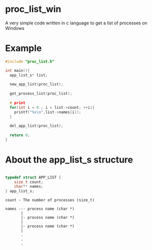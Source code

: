 # proc_list_win
A very simple code written in c language to get a list of processes on Windows

# Example

``` c
#include "proc_list.h"

int main(){
  app_list_s* list;
  
  new_app_list(proc_list);
  
  get_process_list(proc_list);
  
  # print
  for(int i = 0 ; i < list->count; ++i){
    printf("%s\n",list->names[i]);
  }
 
  del_app_list(proc_list);
  
  return 0;
}
```

# About the app_list_s structure


``` c

typedef struct APP_LIST {
    size_t count;
    char** names;
} app_list_s;

```

```
count - The number of processes (size_t)

names --- process name (char *)
       |
       |- process name (char *)
       |
       |- process name (char *)
       |
       .
       .
       .
```
